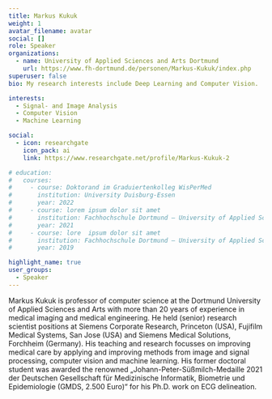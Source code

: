 ```yaml
---
title: Markus Kukuk
weight: 1
avatar_filename: avatar
social: []
role: Speaker
organizations:
  - name: University of Applied Sciences and Arts Dortmund
    url: https://www.fh-dortmund.de/personen/Markus-Kukuk/index.php
superuser: false
bio: My research interests include Deep Learning and Computer Vision.

interests:
  - Signal- and Image Analysis
  - Computer Vision
  - Machine Learning

social:
  - icon: researchgate
    icon_pack: ai
    link: https://www.researchgate.net/profile/Markus-Kukuk-2

# education:
#   courses:
#     - course: Doktorand im Graduiertenkolleg WisPerMed 
#       institution: University Duisburg-Essen 
#       year: 2022
#     - course: lorem ipsum dolor sit amet
#       institution: Fachhochschule Dortmund – University of Applied Sciences and Arts
#       year: 2021
#     - course: lore  ipsum dolor sit amet
#       institution: Fachhochschule Dortmund – University of Applied Sciences and Arts
#       year: 2019

highlight_name: true
user_groups:
  - Speaker
---
```

 <p class="bottom-three">

Markus Kukuk is professor of computer science at the Dortmund University of Applied Sciences and Arts with more than 20 years of experience in medical imaging and medical engineering. He held (senior) research scientist positions at Siemens Corporate Research, Princeton (USA), Fujifilm Medical Systems, San Jose (USA) and Siemens Medical Solutions, Forchheim (Germany).
His teaching and research focusses on improving medical care by applying and improving methods from image and signal processing, computer vision and machine learning. His former doctoral student was awarded the renowned „Johann-Peter-Süßmilch-Medaille 2021 der Deutschen Gesellschaft für Medizinische Informatik, Biometrie und Epidemiologie (GMDS, 2.500 Euro)“ for his Ph.D. work on ECG delineation.

</p>
<style>
  .bottom-three {
    margin-bottom: 2 cm;
    text-align:justify;
    hyphens: auto;
    -webkit-hyphens: auto;
  }
</style>
